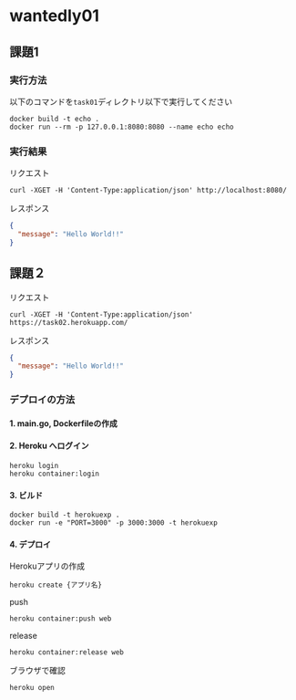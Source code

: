 # wantedly01

## 課題1

### 実行方法

以下のコマンドを``task01``ディレクトリ以下で実行してください

```shell
docker build -t echo .
docker run --rm -p 127.0.0.1:8080:8080 --name echo echo
```

### 実行結果

リクエスト

```shell
curl -XGET -H 'Content-Type:application/json' http://localhost:8080/
```

レスポンス

```json
{
  "message": "Hello World!!"
}
```

## 課題２

リクエスト

```shell
curl -XGET -H 'Content-Type:application/json' https://task02.herokuapp.com/
```

レスポンス

```json
{
  "message": "Hello World!!"
}
```

### デプロイの方法

#### 1. main.go, Dockerfileの作成

#### 2. Heroku へログイン

```shell
heroku login
heroku container:login
```

#### 3. ビルド

```shell
docker build -t herokuexp .
docker run -e "PORT=3000" -p 3000:3000 -t herokuexp
```

#### 4. デプロイ

Herokuアプリの作成

```shell
heroku create {アプリ名}
```

push

```shell
heroku container:push web
```

release

```shell
heroku container:release web
```

ブラウザで確認

```shell
heroku open
```
